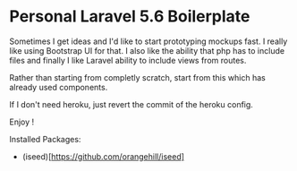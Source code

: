 # Personal Laravel 5.6 Boilerplate

Sometimes I get ideas and I'd like to start prototyping mockups fast. I really like using Bootstrap UI for that. I also like the ability that php has to include files and finally I like Laravel ability to include views from routes. 

Rather than starting from completly scratch, start from this which has already used components.

If I don't need heroku, just revert the commit of the heroku config. 

Enjoy ! 

Installed Packages: 
- (iseed)[https://github.com/orangehill/iseed]